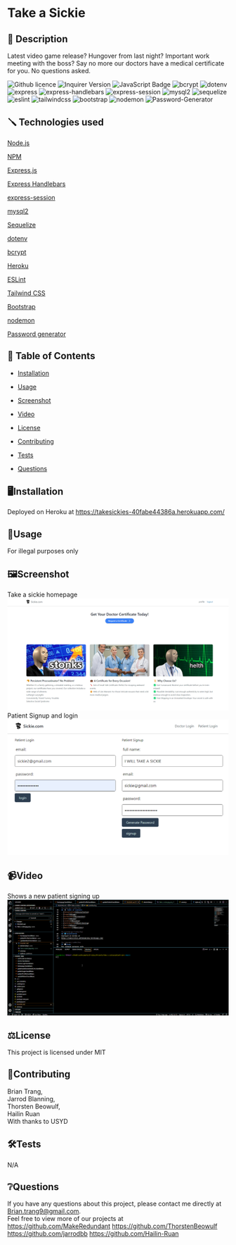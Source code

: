 # Take a Sickie

## 📄 Description 

Latest video game release? Hungover from last night? Important work meeting with the boss? Say no more our doctors have a medical certificate for you.
No questions asked. 

![Github licence](http://img.shields.io/badge/license-MIT-blue.svg)
![Inquirer Version](https://img.shields.io/badge/Inquirer-8.2.4-blue.svg)
![JavaScript Badge](https://img.shields.io/badge/JavaScript-100%25-yellow.svg)
![bcrypt](https://img.shields.io/badge/bcrypt-v5.0.0-blue)
![dotenv](https://img.shields.io/badge/dotenv-v8.2.0-green)
![express](https://img.shields.io/badge/express-v4.17.1-orange)
![express-handlebars](https://img.shields.io/badge/express--handlebars-v5.2.0-red)
![express-session](https://img.shields.io/badge/express--session-v1.17.1-yellow)
![mysql2](https://img.shields.io/badge/mysql2-v2.2.5-blueviolet)
![sequelize](https://img.shields.io/badge/sequelize-v6.3.5-important)
![eslint](https://img.shields.io/badge/eslint-v7.12.1-lightgrey)
![tailwindcss](https://img.shields.io/badge/Tailwind%20CSS-v2.2.16-red)
![bootstrap](https://img.shields.io/badge/Bootstrap-CSS%20Framework-blueviolet)
![nodemon](https://img.shields.io/badge/nodemon-3.0.1-black)
![Password-Generator](https://img.shields.io/badge/Password-Generator-green)

## 🪛 Technologies used 

<p><a href="https://nodejs.org/">Node.js</a></p>
<p><a href="https://www.npmjs.com/">NPM</a></p>
<p><a href="https://www.npmjs.com/package/express">Express.js</a></p>
<p><a href="https://www.npmjs.com/package/express-handlebars">Express Handlebars</a></p>
<p><a href="https://www.npmjs.com/package/express-session">express-session</a></p>
<p><a href="https://www.npmjs.com/package/mysql2">mysql2</a></p>
<p><a href="https://www.npmjs.com/package/sequelize">Sequelize</a></p>
<p><a href="https://www.npmjs.com/package/dotenv">dotenv</a></p>
<p><a href="https://www.npmjs.com/package/bcrypt">bcrypt</a></p>
<p><a href="https://heroku.com/">Heroku</a></p>
<p><a href="https://www.npmjs.com/package/eslint">ESLint</a></p>
<p><a href="https://www.npmjs.com/package/tailwindcss">Tailwind CSS</a></p>
<p><a href="https://www.npmjs.com/package/bootstrap">Bootstrap</a></p>
<p><a href="https://nodemon.io/">nodemon</a></p>
<p><a href="https://www.npmjs.com/package/generate-password">Password generator</a></p>

## 📓 Table of Contents

- [Installation](#%EF%B8%8Finstallation)
  
- [Usage](#usage)
  
- [Screenshot](#%EF%B8%8Fscreenshot)
  
- [Video](#video)
  
- [License](#%EF%B8%8Flicense)
  
- [Contributing](#contributing)
  
- [Tests](#%EF%B8%8Ftests)
  
- [Questions](#questions)
    
## 🖥️Installation 

Deployed on Heroku at 
https://takesickies-40fabe44386a.herokuapp.com/
  
## 💬Usage 

For illegal purposes only

## 🖼️Screenshot

Take a sickie homepage
![Homepage](./assets/Take%20a%20sickie.jpg.png)
Patient Signup and login 
![Patient-Signup](./assets/Patient_Signup.png)

## 📹Video

Shows a new patient signing up 
![Gif](./assets/Sickie.gif)

## ⚖️License 

This project is licensed under MIT
  
## 🤝Contributing 

Brian Trang,  
Jarrod Blanning,  
Thorsten Beowulf,  
Hailin Ruan    
With thanks to USYD
  
## 🛠️Tests

N/A
 
## ❔Questions

If you have any questions about this project, please contact me directly at Brian.trang9@gmail.com.  
Feel free to view more of our projects at   
https://github.com/MakeRedundant
https://github.com/ThorstenBeowulf
https://github.com/jarrodbb
https://github.com/Hailin-Ruan
